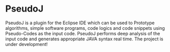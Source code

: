 # PseudoJ
PseudoJ is a plugin for the Eclipse IDE which can be used to Prototype algorithms, simple software programs, code logics and code snippets using Pseudo-Codes as the input code. PseudoJ performs deep analysis of the input code and generates appropriate JAVA syntax real time. The project is under development!

